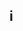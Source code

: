 <html>
<head>
<title>ab movies</title>
<h2>i </h2>

</head>
<body>
  <style>
body{

 background-image: url('_a0ea9a0b-cfe1-4968-96a1-e7c7e6378f3f.jpg');

</style>

</body>

</html>
